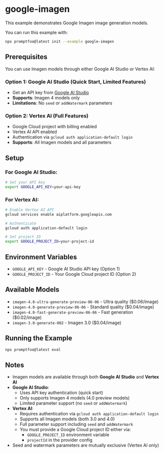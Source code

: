 # google-imagen

This example demonstrates Google Imagen image generation models.

You can run this example with:

```bash
npx promptfoo@latest init --example google-imagen
```

## Prerequisites

You can use Imagen models through either Google AI Studio or Vertex AI:

### Option 1: Google AI Studio (Quick Start, Limited Features)

- Get an API key from [Google AI Studio](https://aistudio.google.com/apikey)
- **Supports**: Imagen 4 models only
- **Limitations**: No `seed` or `addWatermark` parameters

### Option 2: Vertex AI (Full Features)

- Google Cloud project with billing enabled
- Vertex AI API enabled
- Authentication via `gcloud auth application-default login`
- **Supports**: All Imagen models and all parameters

## Setup

### For Google AI Studio:

```bash
# Set your API key
export GOOGLE_API_KEY=your-api-key
```

### For Vertex AI:

```bash
# Enable Vertex AI API
gcloud services enable aiplatform.googleapis.com

# Authenticate
gcloud auth application-default login

# Set project ID
export GOOGLE_PROJECT_ID=your-project-id
```

## Environment Variables

- `GOOGLE_API_KEY` - Google AI Studio API key (Option 1)
- `GOOGLE_PROJECT_ID` - Your Google Cloud project ID (Option 2)

## Available Models

- `imagen-4.0-ultra-generate-preview-06-06` - Ultra quality ($0.06/image)
- `imagen-4.0-generate-preview-06-06` - Standard quality ($0.04/image)
- `imagen-4.0-fast-generate-preview-06-06` - Fast generation ($0.02/image)
- `imagen-3.0-generate-002` - Imagen 3.0 ($0.04/image)

## Running the Example

```bash
npx promptfoo@latest eval
```

## Notes

- Imagen models are available through both **Google AI Studio** and **Vertex AI**
- **Google AI Studio**:
  - Uses API key authentication (quick start)
  - Only supports Imagen 4 models (4.0 preview models)
  - Limited parameter support (no `seed` or `addWatermark`)
- **Vertex AI**:
  - Requires authentication via `gcloud auth application-default login`
  - Supports all Imagen models (both 3.0 and 4.0)
  - Full parameter support including `seed` and `addWatermark`
  - You must provide a Google Cloud project ID either via:
    - `GOOGLE_PROJECT_ID` environment variable
    - `projectId` in the provider config
- Seed and watermark parameters are mutually exclusive (Vertex AI only)
